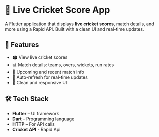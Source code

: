 # 🏏 Live Cricket Score App

A Flutter application that displays **live cricket scores**, match details, and more using a Rapid API. Built with a clean UI and real-time updates.

## 📱 Features

- 🏟️ View live cricket scores
- 📊 Match details: teams, overs, wickets, run rates
- 📆 Upcoming and recent match info
- 🔄 Auto-refresh for real-time updates
- 🎨 Clean and responsive UI

## 🛠️ Tech Stack

- **Flutter** – UI framework
- **Dart** – Programming language
- **HTTP** – For API calls
- **Cricket API** - Rapid Api